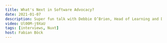 ```yaml
---
title: What's Next in Software Advocacy?
date: 2021-01-07
description: Super fun talk with Debbie O’Brien, Head of Learning and Developer Advocate at NuxtJS, about the current development in her sector, the Github Star, and her idea of Tech for Good.
video: Ul00M-j9XaU
tags: [interviews, Nuxt]
host: Fabian Böck
---
```

